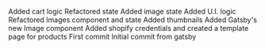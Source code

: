 Added cart logic
Refactored state
Added image state
Added U.I. logic
Refactored Images component and state
Added thumbnails
Added Gatsby's new Image component
Added shopify credentials and created a template page for products
First commit
Initial commit from gatsby
